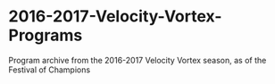 # 2016-2017-Velocity-Vortex-Programs
Program archive from the 2016-2017 Velocity Vortex season, as of the Festival of Champions
